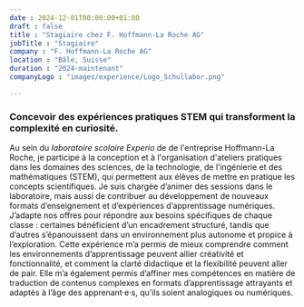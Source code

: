 ```yaml
---
date : 2024-12-01T00:00:00+01:00
draft : false
title : "Stagiaire chez F. Hoffmann-La Roche AG"
jobTitle : "Stagiaire"
company : "F. Hoffmann-La Roche AG"
location : "Bâle, Suisse"
duration : "2024-maintenant"
companyLogo : "images/experience/Logo_Schullabor.png"

---
```

### Concevoir des expériences pratiques STEM qui transforment la complexité en curiosité.

Au sein du *laboratoire scolaire Experio* de de l'entreprise Hoffmann-La Roche, je participe à la conception et à l'organisation d'ateliers pratiques dans les domaines des sciences, de la technologie, de l’ingénierie et des mathématiques (STEM), qui permettent aux élèves de mettre en pratique les concepts scientifiques. Je suis chargée d’animer des sessions dans le laboratoire, mais aussi de contribuer au développement de nouveaux formats d’enseignement et d’expériences d’apprentissage numériques. J’adapte nos offres pour répondre aux besoins spécifiques de chaque classe : certaines bénéficient d’un encadrement structuré, tandis que d’autres s’épanouissent dans un environnement plus autonome et propice à l’exploration. Cette expérience m’a permis de mieux comprendre comment les environnements d’apprentissage peuvent allier créativité et fonctionnalité, et comment la clarté didactique et la flexibilité peuvent aller de pair. Elle m’a également permis d’affiner mes compétences en matière de traduction de contenus complexes en formats d’apprentissage attrayants et adaptés à l’âge des apprenant·e·s, qu’ils soient analogiques ou numériques.